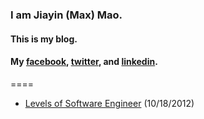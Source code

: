 ### I am Jiayin (Max) Mao. 
#### This is my blog.
#### My [facebook](https://www.facebook.com/max.mao.50), [twitter](https://twitter.com/MaxMao), and [linkedin](http://www.linkedin.com/pub/mao-jiayin/3/402/44).

====

* [Levels of Software Engineer](https://github.com/MaxMao/blog/blob/master/posts/engineer_levels.md) (10/18/2012)
